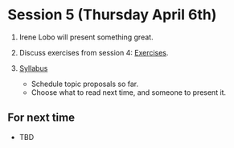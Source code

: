 # Session 5 (Thursday April 6th)

1. Irene Lobo will present something great.

2. Discuss exercises from session 4:
   [Exercises](/exercises/4/).

3. [Syllabus](/syllabus.md)

   - Schedule topic proposals so far.
   - Choose what to read next time, and someone to present it.

## For next time

- TBD
